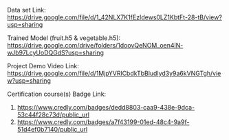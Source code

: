 Data set Link: https://drive.google.com/file/d/1_42NLX7K1fEzIdews0LZ1KbtFt-28-tB/view?usp=sharing


Trained Model (fruit.h5 & vegetable.h5): https://drive.google.com/drive/folders/1doovQeNOM_oen4lN-wJb97LcyUoDQGdS?usp=sharing

Project Demo Video Link: https://drive.google.com/file/d/1MjpYVRlCbdkTbBludlyd3y9a6kVNGTgh/view?usp=sharing


Certification course(s) Badge Link:
1. https://www.credly.com/badges/dedd8803-caa9-438e-9dca-53c44f28c73d/public_url
2. https://www.credly.com/badges/a7f43199-01ed-48c4-9a9f-51d4ef0b7140/public_url
